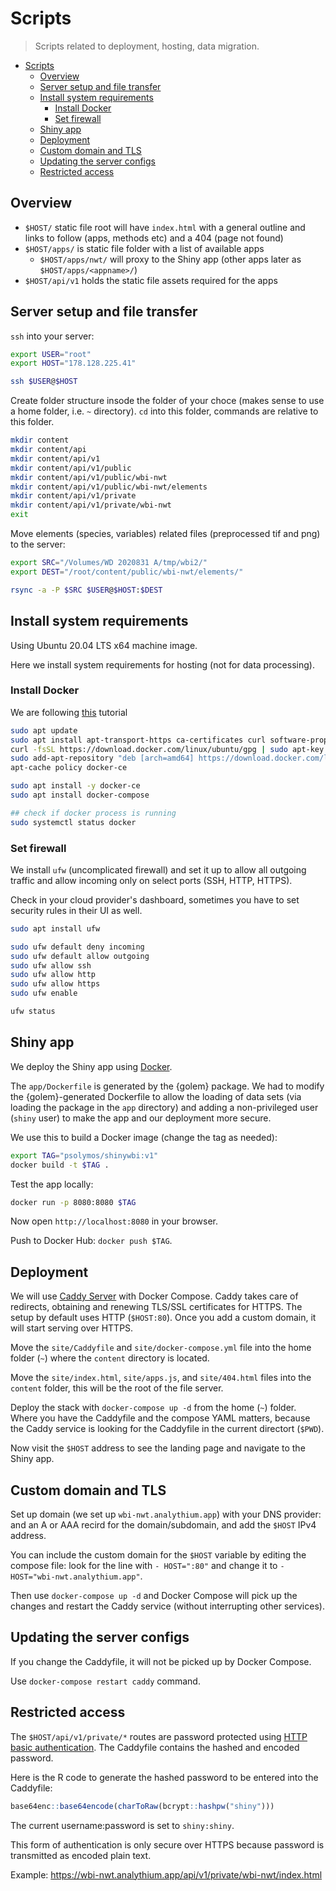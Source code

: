 # Scripts
> Scripts related to deployment, hosting, data migration.

- [Scripts](#scripts)
  - [Overview](#overview)
  - [Server setup and file transfer](#server-setup-and-file-transfer)
  - [Install system requirements](#install-system-requirements)
    - [Install Docker](#install-docker)
    - [Set firewall](#set-firewall)
  - [Shiny app](#shiny-app)
  - [Deployment](#deployment)
  - [Custom domain and TLS](#custom-domain-and-tls)
  - [Updating the server configs](#updating-the-server-configs)
  - [Restricted access](#restricted-access)

## Overview

- `$HOST/` static file root will have `index.html` with a general outline and links to follow (apps, methods etc) and a 404 (page not found)
- `$HOST/apps/` is static file folder with a list of available apps
  - `$HOST/apps/nwt/` will proxy to the Shiny app (other apps later as `$HOST/apps/<appname>/`)
- `$HOST/api/v1` holds the static file assets required for the apps

## Server setup and file transfer

`ssh` into your server:

```bash
export USER="root"
export HOST="178.128.225.41"

ssh $USER@$HOST
```

Create folder structure insode the folder of your choce (makes sense to use a home folder, i.e. `~` directory). `cd` into this folder, commands are relative to this folder.

```bash
mkdir content
mkdir content/api
mkdir content/api/v1
mkdir content/api/v1/public
mkdir content/api/v1/public/wbi-nwt
mkdir content/api/v1/public/wbi-nwt/elements
mkdir content/api/v1/private
mkdir content/api/v1/private/wbi-nwt
exit
```

Move elements (species, variables) related files (preprocessed tif and png) to the server:

```bash
export SRC="/Volumes/WD 2020831 A/tmp/wbi2/"
export DEST="/root/content/public/wbi-nwt/elements/"

rsync -a -P $SRC $USER@$HOST:$DEST
```

## Install system requirements

Using Ubuntu 20.04 LTS x64 machine image.


Here we install system requirements for hosting (not for data processing).

### Install Docker

We are following [this](https://www.digitalocean.com/community/tutorials/how-to-install-and-use-docker-on-ubuntu-20-04) tutorial

```bash
sudo apt update
sudo apt install apt-transport-https ca-certificates curl software-properties-common
curl -fsSL https://download.docker.com/linux/ubuntu/gpg | sudo apt-key add -
sudo add-apt-repository "deb [arch=amd64] https://download.docker.com/linux/ubuntu focal stable"
apt-cache policy docker-ce

sudo apt install -y docker-ce
sudo apt install docker-compose

## check if docker process is running
sudo systemctl status docker
```

### Set firewall

We install `ufw` (uncomplicated firewall) and set it up to allow all outgoing traffic and allow incoming only on select ports (SSH, HTTP, HTTPS).

Check in your cloud provider's dashboard, sometimes you have to set security rules in their UI as well.

```bash
sudo apt install ufw

sudo ufw default deny incoming
sudo ufw default allow outgoing
sudo ufw allow ssh
sudo ufw allow http
sudo ufw allow https
sudo ufw enable

ufw status
```

## Shiny app

We deploy the Shiny app using [Docker](https://www.docker.com/).

The `app/Dockerfile` is generated by the {golem} package. We had to modify the {golem}-generated Dockerfile to allow the loading of data sets (via loading the package in the `app` directory) and adding a non-privileged user (`shiny` user) to make the app and our deployment more secure.

We use this to build a Docker image (change the tag as needed):

```bash
export TAG="psolymos/shinywbi:v1"
docker build -t $TAG .
```

Test the app locally:

```bash
docker run -p 8080:8080 $TAG
```

Now open `http://localhost:8080` in your browser.

Push to Docker Hub: `docker push $TAG`.


## Deployment

We will use [Caddy Server](https://caddyserver.com) with Docker Compose. Caddy takes care of redirects, obtaining and renewing TLS/SSL certificates for HTTPS. The setup by default uses HTTP (`$HOST:80`). Once you add a custom domain, it will start serving over HTTPS.

Move the `site/Caddyfile` and `site/docker-compose.yml` file into the home folder (`~`) where the `content` directory is located. 

Move the `site/index.html`, `site/apps.js`, and `site/404.html` files into the `content` folder, this will be the root of the file server.

Deploy the stack with `docker-compose up -d` from the home (`~`) folder. Where you have the Caddyfile and the compose YAML matters, because the Caddy service is looking for the Caddyfile in the current directort (`$PWD`).

Now visit the `$HOST` address to see the landing page and navigate to the Shiny app.

## Custom domain and TLS

Set up domain (we set up `wbi-nwt.analythium.app`) with your DNS provider: and an A or AAA recird for the domain/subdomain, and add the `$HOST` IPv4 address.

You can include the custom domain for the `$HOST` variable by editing the compose file: look for the line with `- HOST=":80"` and change it to `- HOST="wbi-nwt.analythium.app"`.

Then use `docker-compose up -d` and Docker Compose will pick up the changes and restart the Caddy service (without interrupting other services).

## Updating the server configs

If you change the Caddyfile, it will not be picked up by Docker Compose.

Use `docker-compose restart caddy` command.

## Restricted access

The `$HOST/api/v1/private/*` routes are password protected using [HTTP basic authentication](https://caddyserver.com/docs/caddyfile/directives/basicauth). The Caddyfile contains the hashed and encoded password.

Here is the R code to generate the hashed password to be entered into the Caddyfile:

```R
base64enc::base64encode(charToRaw(bcrypt::hashpw("shiny")))
```

The current username:password is set to `shiny:shiny`.

This form of authentication is only secure over HTTPS because password is transmitted as encoded plain text.

Example: <https://wbi-nwt.analythium.app/api/v1/private/wbi-nwt/index.html>
